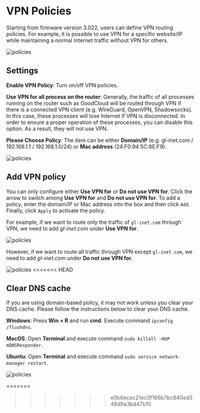 # VPN Policies

Starting from firmware version 3.022, users can define VPN routing policies. For example, it is possible to use VPN for a specific website/IP while maintaining a normal Internet traffic without VPN for others.

![policies](https://static.gl-inet.com/docs/en/3/app/policies/policies.jpg)



## Settings

**Enable VPN Policy**: Turn on/off VPN policies.

**Use VPN for all process on the router**: Generally, the traffic of all processes running on the router such as GoodCloud will be routed through VPN if there is a connected VPN client (e.g. WireGuard, OpenVPN, Shadowsocks). In this case, these processes will lose Internet if VPN is disconnected. In order to ensure a proper operation of these processes, you can disable this option. As a result, they will not use VPN.

**Please Choose Policy**: The item can be either **Domain/IP** (e.g. gl-inet.com / 192.168.1.1 / 192.168.1.0/24) or **Mac address** (24:F0:94:5C:8E:F9).

![policies](https://static.gl-inet.com/docs/en/3/app/policies/settings.jpg)



## Add VPN policy

You can only configure either **Use VPN for** or **Do not use VPN for**. Click the arrow to switch among **Use VPN for** and **Do not use VPN for**. To add a policy, enter the domain/IP or Mac address into the box and then click `Add`. Finally, click `Apply` to activate the policy. 

For example, if we want to route only the traffic of `gl-inet.com` through VPN, we need to add *gl-inet.com* under **Use VPN for**.

![policies](https://static.gl-inet.com/docs/en/3/app/policies/use_vpn.jpg)

However, if we want to route all traffic through VPN except `gl-inet.com`, we need to add *gl-inet.com* under **Do not use VPN for**.

![policies](https://static.gl-inet.com/docs/en/3/app/policies/dont_use_vpn.jpg)
<<<<<<< HEAD



## Clear DNS cache

If you are using domain-based policy, it may not work unless you clear your DNS cache. Please follow the instructions below to clear your DNS cache.

**Windows**: Press **Win + R** and run **cmd**. Execute command `ipconfig /flushdns`.

**MacOS**: Open **Terminal** and execute command `sudo killall -HUP mDNSResponder`.

**Ubuntu**: Open **Terminal** and execute command `sudo service network-manager restart`.

![policies](https://static.gl-inet.com/docs/en/3/app/policies/dns_cache.jpg)

=======
>>>>>>> e0b6ecec21ec0f166b7bc840ed348d9a3bd47b10
